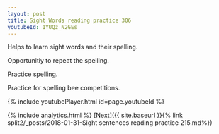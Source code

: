 ```yaml
---
layout: post
title: Sight Words reading practice 306
youtubeId: 1YUQz_N2GEs
---
```

 
 
Helps to learn sight words and their spelling.

Opportunitiy to repeat the spelling. 

Practice spelling. 
 
Practice for spelling bee competitions. 
 
{% include youtubePlayer.html id=page.youtubeId %}
 
 
{% include analytics.html %} 
[Next]({{ site.baseurl }}{% link  split2/_posts/2018-01-31-Sight sentences reading practice 215.md%})
 
